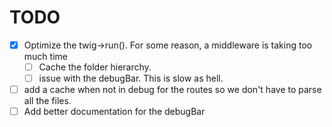 # TODO

* [x] Optimize the twig->run(). For some reason, a middleware is taking too much time
  * [ ] Cache the folder hierarchy.
  * [ ] issue with the debugBar. This is slow as hell.
* [ ] add a cache when not in debug for the routes so we don't have to parse all the files.
* [ ] Add better documentation for the debugBar
